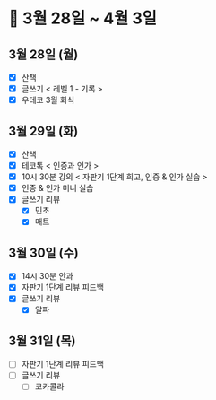 # 🐯 3월 28일 ~ 4월 3일

## 3월 28일 (월)

- [x] 산책
- [x] 글쓰기 < 레벨 1 - 기록 >
- [x] 우테코 3월 회식

## 3월 29일 (화)

- [x] 산책
- [x] 테코톡 < 인증과 인가 >
- [x] 10시 30분 강의 < 자판기 1단계 회고, 인증 & 인가 실습 >
- [x] 인증 & 인가 미니 실습
- [x] 글쓰기 리뷰
  - [x] 민초
  - [x] 매트

## 3월 30일 (수)

- [x] 14시 30분 안과
- [x] 자판기 1단계 리뷰 피드백
- [x] 글쓰기 리뷰
  - [x] 알파

## 3월 31일 (목)

- [ ] 자판기 1단계 리뷰 피드백
- [ ] 글쓰기 리뷰
  - [ ] 코카콜라
